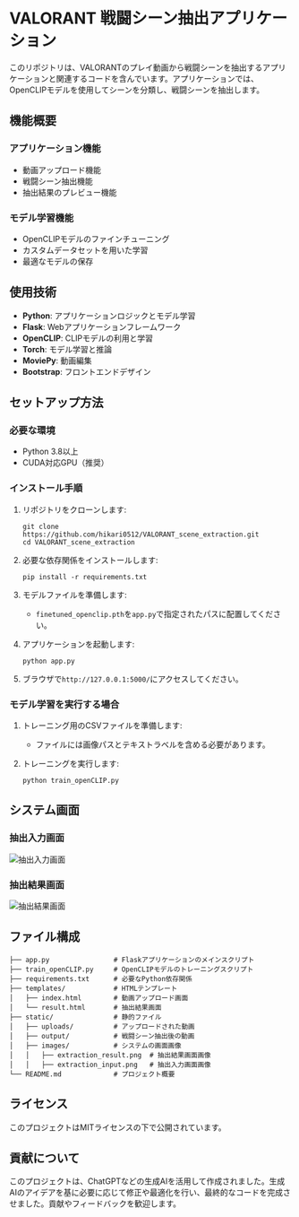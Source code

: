 # VALORANT 戦闘シーン抽出アプリケーション

このリポジトリは、VALORANTのプレイ動画から戦闘シーンを抽出するアプリケーションと関連するコードを含んでいます。アプリケーションでは、OpenCLIPモデルを使用してシーンを分類し、戦闘シーンを抽出します。

## 機能概要

### アプリケーション機能
- 動画アップロード機能
- 戦闘シーン抽出機能
- 抽出結果のプレビュー機能

### モデル学習機能
- OpenCLIPモデルのファインチューニング
- カスタムデータセットを用いた学習
- 最適なモデルの保存

## 使用技術

- **Python**: アプリケーションロジックとモデル学習
- **Flask**: Webアプリケーションフレームワーク
- **OpenCLIP**: CLIPモデルの利用と学習
- **Torch**: モデル学習と推論
- **MoviePy**: 動画編集
- **Bootstrap**: フロントエンドデザイン

## セットアップ方法

### 必要な環境
- Python 3.8以上
- CUDA対応GPU（推奨）

### インストール手順
1. リポジトリをクローンします:
    ```
    git clone https://github.com/hikari0512/VALORANT_scene_extraction.git
    cd VALORANT_scene_extraction
    ```

2. 必要な依存関係をインストールします:
    ```
    pip install -r requirements.txt
    ```

3. モデルファイルを準備します:
    - `finetuned_openclip.pth`を`app.py`で指定されたパスに配置してください。

4. アプリケーションを起動します:
    ```
    python app.py
    ```

5. ブラウザで`http://127.0.0.1:5000/`にアクセスしてください。

### モデル学習を実行する場合
1. トレーニング用のCSVファイルを準備します:
    - ファイルには画像パスとテキストラベルを含める必要があります。

2. トレーニングを実行します:
    ```
    python train_openCLIP.py
    ```

## システム画面

### 抽出入力画面
![抽出入力画面](static/images/extraction_input.png)

### 抽出結果画面
![抽出結果画面](static/images/extraction_result.png)

## ファイル構成

```
├── app.py                # Flaskアプリケーションのメインスクリプト
├── train_openCLIP.py     # OpenCLIPモデルのトレーニングスクリプト
├── requirements.txt      # 必要なPython依存関係
├── templates/            # HTMLテンプレート
│   ├── index.html        # 動画アップロード画面
│   └── result.html       # 抽出結果画面
├── static/               # 静的ファイル
│   ├── uploads/          # アップロードされた動画
│   ├── output/           # 戦闘シーン抽出後の動画
│   ├── images/           # システムの画面画像
│   │   ├── extraction_result.png  # 抽出結果画面画像
│   │   ├── extraction_input.png   # 抽出入力画面画像
└── README.md             # プロジェクト概要
```

## ライセンス

このプロジェクトはMITライセンスの下で公開されています。

## 貢献について

このプロジェクトは、ChatGPTなどの生成AIを活用して作成されました。生成AIのアイデアを基に必要に応じて修正や最適化を行い、最終的なコードを完成させました。貢献やフィードバックを歓迎します。